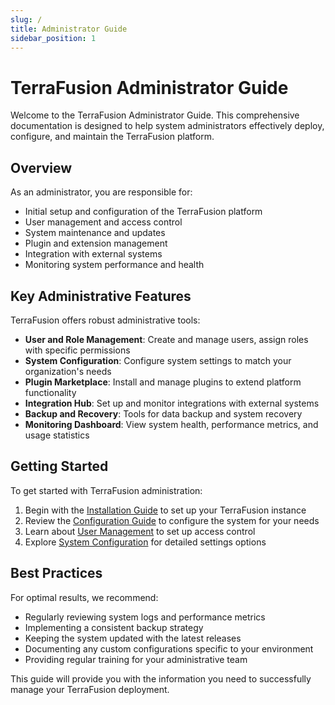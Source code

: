 ```yaml
---
slug: /
title: Administrator Guide
sidebar_position: 1
---
```


# TerraFusion Administrator Guide

Welcome to the TerraFusion Administrator Guide. This comprehensive documentation is designed to help system administrators effectively deploy, configure, and maintain the TerraFusion platform.

## Overview

As an administrator, you are responsible for:

- Initial setup and configuration of the TerraFusion platform
- User management and access control
- System maintenance and updates
- Plugin and extension management
- Integration with external systems
- Monitoring system performance and health

## Key Administrative Features

TerraFusion offers robust administrative tools:

- **User and Role Management**: Create and manage users, assign roles with specific permissions
- **System Configuration**: Configure system settings to match your organization's needs
- **Plugin Marketplace**: Install and manage plugins to extend platform functionality
- **Integration Hub**: Set up and monitor integrations with external systems
- **Backup and Recovery**: Tools for data backup and system recovery
- **Monitoring Dashboard**: View system health, performance metrics, and usage statistics

## Getting Started

To get started with TerraFusion administration:

1. Begin with the [Installation Guide](./installation.md) to set up your TerraFusion instance
2. Review the [Configuration Guide](./configuration.md) to configure the system for your needs
3. Learn about [User Management](./user-management/overview.md) to set up access control
4. Explore [System Configuration](./system-config/settings.md) for detailed settings options

## Best Practices

For optimal results, we recommend:

- Regularly reviewing system logs and performance metrics
- Implementing a consistent backup strategy
- Keeping the system updated with the latest releases
- Documenting any custom configurations specific to your environment
- Providing regular training for your administrative team

This guide will provide you with the information you need to successfully manage your TerraFusion deployment.
